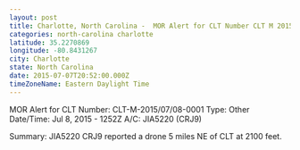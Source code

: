 ```yaml
---
layout: post
title: Charlotte, North Carolina -  MOR Alert for CLT Number CLT M 2015 07 08 0001 Type Other Date
categories: north-carolina charlotte
latitude: 35.2270869
longitude: -80.8431267
city: Charlotte
state: North Carolina
date: 2015-07-07T20:52:00.000Z
timeZoneName: Eastern Daylight Time
---
```









MOR Alert for CLT
Number: CLT-M-2015/07/08-0001
Type: Other
Date/Time: Jul 8, 2015 - 1252Z
A/C: JIA5220 (CRJ9)

Summary: JIA5220 CRJ9 reported a drone 5 miles NE of CLT at 2100 feet. 
